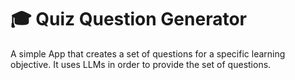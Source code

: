 # 🎓 Quiz Question Generator

A simple App that creates a set of questions for a specific learning objective. It uses LLMs in order to provide the set of questions.